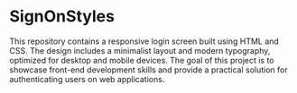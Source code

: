 # SignOnStyles
This repository contains a responsive login screen built using HTML and CSS. The design includes a minimalist layout and modern typography, optimized for desktop and mobile devices. The goal of this project is to showcase front-end development skills and provide a practical solution for authenticating users on web applications.
